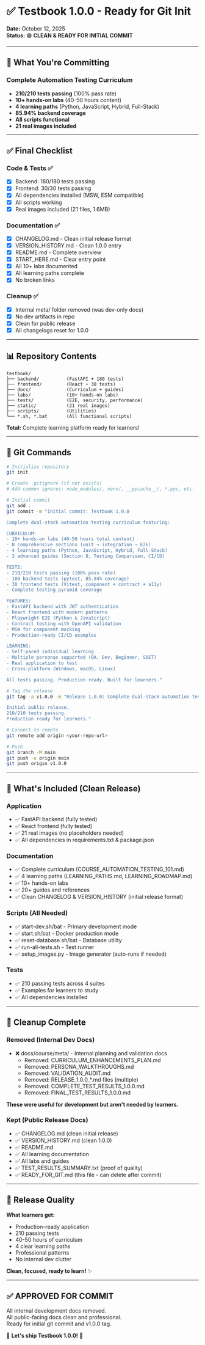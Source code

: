 # ✅ Testbook 1.0.0 - Ready for Git Init

**Date:** October 12, 2025  
**Status:** 🟢 **CLEAN & READY FOR INITIAL COMMIT**

---

## 🎯 What You're Committing

### Complete Automation Testing Curriculum
- **210/210 tests passing** (100% pass rate)
- **10+ hands-on labs** (40-50 hours content)
- **4 learning paths** (Python, JavaScript, Hybrid, Full-Stack)
- **85.94% backend coverage**
- **All scripts functional**
- **21 real images included**

---

## ✅ Final Checklist

### Code & Tests ✅
- [x] Backend: 180/180 tests passing
- [x] Frontend: 30/30 tests passing  
- [x] All dependencies installed (MSW, ESM compatible)
- [x] All scripts working
- [x] Real images included (21 files, 1.6MB)

### Documentation ✅
- [x] CHANGELOG.md - Clean initial release format
- [x] VERSION_HISTORY.md - Clean 1.0.0 entry
- [x] README.md - Complete overview
- [x] START_HERE.md - Clear entry point
- [x] All 10+ labs documented
- [x] All learning paths complete
- [x] No broken links

### Cleanup ✅
- [x] Internal meta/ folder removed (was dev-only docs)
- [x] No dev artifacts in repo
- [x] Clean for public release
- [x] All changelogs reset for 1.0.0

---

## 📊 Repository Contents

```
testbook/
├── backend/          (FastAPI + 180 tests)
├── frontend/         (React + 30 tests)
├── docs/             (Curriculum + guides)
├── labs/             (10+ hands-on labs)
├── tests/            (E2E, security, performance)
├── static/           (21 real images)
├── scripts/          (Utilities)
└── *.sh, *.bat       (All functional scripts)
```

**Total:** Complete learning platform ready for learners!

---

## 🚀 Git Commands

```bash
# Initialize repository
git init

# Create .gitignore (if not exists)
# Add common ignores: node_modules/, venv/, __pycache__/, *.pyc, etc.

# Initial commit
git add .
git commit -m "Initial commit: Testbook 1.0.0

Complete dual-stack automation testing curriculum featuring:

CURRICULUM:
- 10+ hands-on labs (40-50 hours total content)
- 8 comprehensive sections (unit → integration → E2E)
- 4 learning paths (Python, JavaScript, Hybrid, Full-Stack)
- 3 advanced guides (Section 8, Testing Comparison, CI/CD)

TESTS:
- 210/210 tests passing (100% pass rate)
- 180 backend tests (pytest, 85.94% coverage)
- 30 frontend tests (Vitest, component + contract + a11y)
- Complete testing pyramid coverage

FEATURES:
- FastAPI backend with JWT authentication
- React frontend with modern patterns
- Playwright E2E (Python & JavaScript)
- Contract testing with OpenAPI validation
- MSW for component mocking
- Production-ready CI/CD examples

LEARNING:
- Self-paced individual learning
- Multiple personas supported (QA, Dev, Beginner, SDET)
- Real application to test
- Cross-platform (Windows, macOS, Linux)

All tests passing. Production ready. Built for learners."

# Tag the release
git tag -a v1.0.0 -m "Release 1.0.0: Complete dual-stack automation testing curriculum

Initial public release.
210/210 tests passing.
Production ready for learners."

# Connect to remote
git remote add origin <your-repo-url>

# Push
git branch -M main
git push -u origin main
git push origin v1.0.0
```

---

## 📁 What's Included (Clean Release)

### Application
- ✅ FastAPI backend (fully tested)
- ✅ React frontend (fully tested)
- ✅ 21 real images (no placeholders needed)
- ✅ All dependencies in requirements.txt & package.json

### Documentation
- ✅ Complete curriculum (COURSE_AUTOMATION_TESTING_101.md)
- ✅ 4 learning paths (LEARNING_PATHS.md, LEARNING_ROADMAP.md)
- ✅ 10+ hands-on labs
- ✅ 20+ guides and references
- ✅ Clean CHANGELOG & VERSION_HISTORY (initial release format)

### Scripts (All Needed)
- ✅ start-dev.sh/bat - Primary development mode
- ✅ start.sh/bat - Docker production mode
- ✅ reset-database.sh/bat - Database utility
- ✅ run-all-tests.sh - Test runner
- ✅ setup_images.py - Image generator (auto-runs if needed)

### Tests
- ✅ 210 passing tests across 4 suites
- ✅ Examples for learners to study
- ✅ All dependencies installed

---

## 🧹 Cleanup Complete

### Removed (Internal Dev Docs)
- ❌ docs/course/meta/ - Internal planning and validation docs
  - Removed: CURRICULUM_ENHANCEMENTS_PLAN.md
  - Removed: PERSONA_WALKTHROUGHS.md
  - Removed: VALIDATION_AUDIT.md
  - Removed: RELEASE_1.0.0_*.md files (multiple)
  - Removed: COMPLETE_TEST_RESULTS_1.0.0.md
  - Removed: FINAL_TEST_RESULTS_1.0.0.md

**These were useful for development but aren't needed by learners.**

### Kept (Public Release Docs)
- ✅ CHANGELOG.md (clean initial release)
- ✅ VERSION_HISTORY.md (clean 1.0.0)
- ✅ README.md
- ✅ All learning documentation
- ✅ All labs and guides
- ✅ TEST_RESULTS_SUMMARY.txt (proof of quality)
- ✅ READY_FOR_GIT.md (this file - can delete after commit)

---

## 🎊 Release Quality

**What learners get:**
- Production-ready application
- 210 passing tests
- 40-50 hours of curriculum
- 4 clear learning paths
- Professional patterns
- No internal dev clutter

**Clean, focused, ready to learn!** ✨

---

## ✅ APPROVED FOR COMMIT

All internal development docs removed.  
All public-facing docs clean and professional.  
Ready for initial git commit and v1.0.0 tag.

🚀 **Let's ship Testbook 1.0.0!** 🚀

